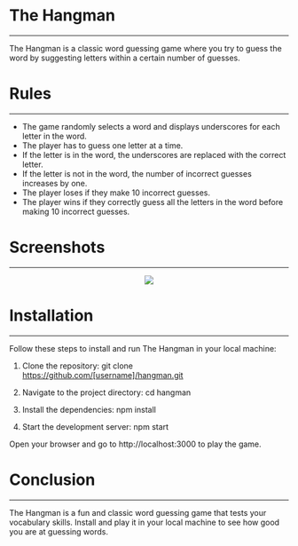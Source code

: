 # The Hangman

---

The Hangman is a classic word guessing game where you try to guess the word by suggesting letters within a certain number of guesses.

# Rules

---

- The game randomly selects a word and displays underscores for each letter in the word.
- The player has to guess one letter at a time.
- If the letter is in the word, the underscores are replaced with the correct letter.
- If the letter is not in the word, the number of incorrect guesses increases by one.
- The player loses if they make 10 incorrect guesses.
- The player wins if they correctly guess all the letters in the word before making 10 incorrect guesses.

# Screenshots

---

<div align="center">
  
<img src="https://github.com/carloscldev/TheHangMan/public/screenshot.png">
  
</div>

# Installation

---

Follow these steps to install and run The Hangman in your local machine:

1. Clone the repository:
   git clone https://github.com/[username]/hangman.git

2. Navigate to the project directory:
   cd hangman

3. Install the dependencies:
   npm install

4. Start the development server:
   npm start

Open your browser and go to http://localhost:3000 to play the game.

# Conclusion

---

The Hangman is a fun and classic word guessing game that tests your vocabulary skills. Install and play it in your local machine to see how good you are at guessing words.
